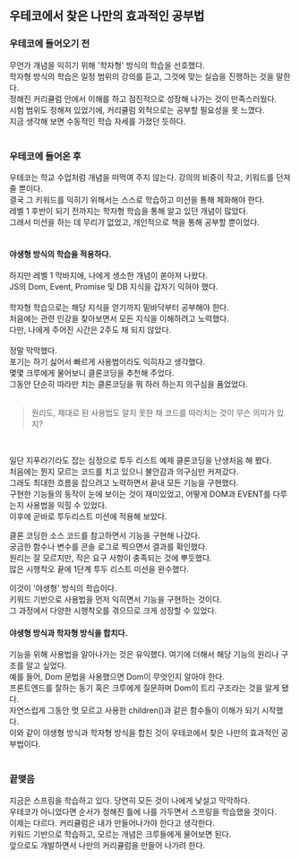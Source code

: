 ## 우테코에서 찾은 나만의 효과적인 공부법
### 우테코에 들어오기 전
무언가 개념을 익히기 위해 '학자형' 방식의 학습을 선호했다.</br>
학자형 방식의 학습은 일정 범위의 강의를 듣고, 그것에 맞는 실습을 진행하는 것을 말한다.</br>
정해진 커리큘럼 안에서 이해를 하고 점진적으로 성장해 나가는 것이 만족스러웠다.</br>
시험 범위도 정해져 있었기에, 커리큘럼 외적으로는 공부할 필요성을 못 느꼈다.</br>
지금 생각해 보면 수동적인 학습 자세를 가졌던 듯하다.</br></br>

### 우테코에 들어온 후
우테코는 학교 수업처럼 개념을 떠먹여 주지 않는다. 강의의 비중이 작고, 키워드를 던져줄 뿐이다.</br>
결국 그 키워드를 익히기 위해서는 스스로 학습하고 미션을 통해 체화해야 한다.</br>
레벨 1 후반이 되기 전까지는 학자형 학습을 통해 알고 있던 개념이 많았다.</br>
그래서 미션을 하는 데 무리가 없었고, 개인적으로 책을 통해 공부할 뿐이었다.</br></br>

#### 야생형 방식의 학습을 적용하다.
하지만 레벨 1 막바지에, 나에게 생소한 개념이 쏟아져 나왔다.</br>
JS의 Dom, Event, Promise 및 DB 지식을 갑자기 익혀야 했다.</br>   
학자형 학습으로는 해당 지식을 얻기까지 밑바닥부터 공부해야 한다.</br>
처음에는 관련 인강을 찾아보면서 모든 지식을 이해하려고 노력했다.</br>
다만, 나에게 주어진 시간은 2주도 채 되지 않았다.</br></br>
정말 막막했다.</br>
포기는 하기 싫어서 빠르게 사용법이라도 익히자고 생각했다.</br>
몇몇 크루에게 물어보니 클론코딩을 추천해 주었다.</br>
그동안 단순히 따라만 치는 클론코딩을 뭐 하러 하는지 의구심을 품었었다.</br></br>
  
> 원리도, 제대로 된 사용법도 알지 못한 채 코드를 따라치는 것이 무슨 의미가 있지?
</br>

일단 지푸라기라도 잡는 심정으로 투두 리스트 예제 클론코딩을 난생처음 해 봤다.</br> 
처음에는 뭔지 모르는 코드를 치고 있으니 불안감과 의구심만 커져갔다.</br>
그래도 최대한 흐름을 잡으려고 노력하면서 끝내 모든 기능을 구현했다.</br>
구현한 기능들의 동작이 눈에 보이는 것이 재미있었고, 어떻게 DOM과 EVENT를 다루는지 사용법을 익힐 수 있었다.</br>
이후에 곧바로 투두리스트 미션에 적용해 보았다.</br>

클론 코딩한 소스 코드를 참고하면서 기능을 구현해 나갔다.</br>
궁금한 함수나 변수를 콘솔 로그로 찍으면서 결과를 확인했다.</br>
원리는 잘 모르지만, 작은 요구 사항이 충족되는 것에 뿌듯했다.</br>
많은 시행착오 끝에 1단계 투두 리스트 미션을 완수했다.</br>

이것이 '야생형' 방식의 학습이다.</br>
키워드 기반으로 사용법을 먼저 익히면서 기능을 구현하는 것이다.</br>
그 과정에서 다양한 시행착오를 겪으므로 크게 성장할 수 있었다.</br>

#### 야생형 방식과 학자형 방식을 합치다.
기능을 위해 사용법을 알아나가는 것은 유익했다. 여기에 더해서 해당 기능의 원리나 구조를 알고 싶었다.</br>
예를 들어, Dom 문법을 사용했으면 Dom이 무엇인지 알아야 한다.</br>
프론트엔드를 잘하는 동기 혹은 크루에게 질문하며 Dom이 트리 구조라는 것을 알게 됐다.</br>
자연스럽게 그동안 멋 모르고 사용한 children()과 같은 함수들이 이해가 되기 시작했다.</br>
이와 같이 야생형 방식과 학자형 방식을 합친 것이 우테코에서 찾은 나만의 효과적인 공부법이다.</br></br>

### 끝맺음
지금은 스프링을 학습하고 있다. 당연히 모든 것이 나에게 낯설고 막막하다.</br>
우테코가 아니었다면 순서가 정해진 틀에 나를 가두면서 스프링을 학습했을 것이다.</br>
이제는 다르다. 커리큘럼은 내가 만들어나가야 한다고 생각한다.</br>
키워드 기반으로 학습하고, 모르는 개념은 크루들에게 물어보면 된다.</br>
앞으로도 개발하면서 나만의 커리큘럼을 만들어 나가려 한다.
